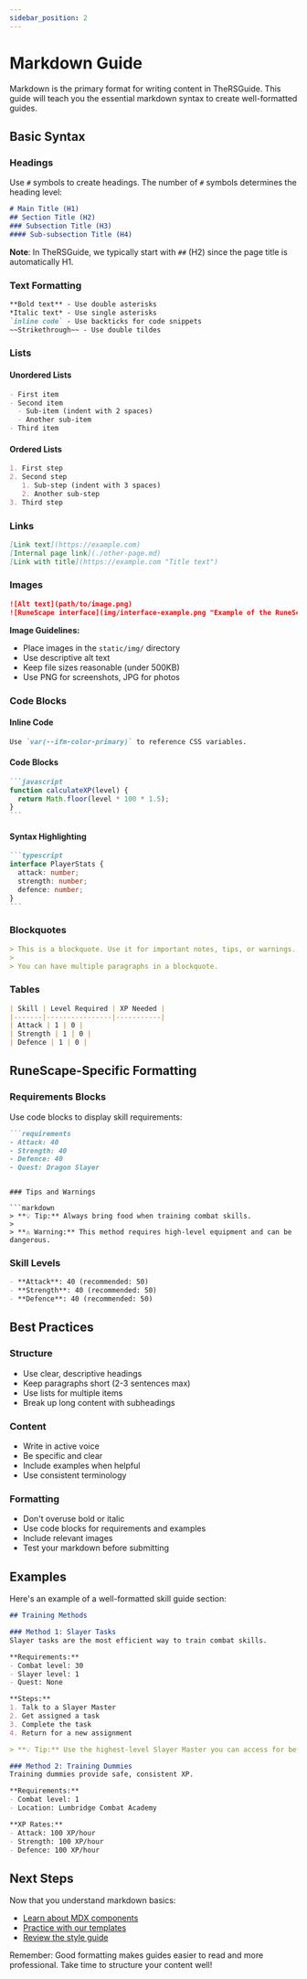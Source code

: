 ```yaml
---
sidebar_position: 2
---
```


# Markdown Guide

Markdown is the primary format for writing content in TheRSGuide. This guide will teach you the essential markdown syntax to create well-formatted guides.

## Basic Syntax

### Headings

Use `#` symbols to create headings. The number of `#` symbols determines the heading level:

```markdown
# Main Title (H1)
## Section Title (H2)
### Subsection Title (H3)
#### Sub-subsection Title (H4)
```

**Note**: In TheRSGuide, we typically start with `##` (H2) since the page title is automatically H1.

### Text Formatting

```markdown
**Bold text** - Use double asterisks
*Italic text* - Use single asterisks
`inline code` - Use backticks for code snippets
~~Strikethrough~~ - Use double tildes
```

### Lists

#### Unordered Lists
```markdown
- First item
- Second item
  - Sub-item (indent with 2 spaces)
  - Another sub-item
- Third item
```

#### Ordered Lists
```markdown
1. First step
2. Second step
   1. Sub-step (indent with 3 spaces)
   2. Another sub-step
3. Third step
```

### Links

```markdown
[Link text](https://example.com)
[Internal page link](./other-page.md)
[Link with title](https://example.com "Title text")
```

### Images

```markdown
![Alt text](path/to/image.png)
![RuneScape interface](img/interface-example.png "Example of the RuneScape interface")
```

**Image Guidelines:**
- Place images in the `static/img/` directory
- Use descriptive alt text
- Keep file sizes reasonable (under 500KB)
- Use PNG for screenshots, JPG for photos

### Code Blocks

#### Inline Code
```markdown
Use `var(--ifm-color-primary)` to reference CSS variables.
```

#### Code Blocks
````markdown
```javascript
function calculateXP(level) {
  return Math.floor(level * 100 * 1.5);
}
```
````

#### Syntax Highlighting
````markdown
```typescript
interface PlayerStats {
  attack: number;
  strength: number;
  defence: number;
}
```
````

### Blockquotes

```markdown
> This is a blockquote. Use it for important notes, tips, or warnings.
> 
> You can have multiple paragraphs in a blockquote.
```

### Tables

```markdown
| Skill | Level Required | XP Needed |
|-------|----------------|-----------|
| Attack | 1 | 0 |
| Strength | 1 | 0 |
| Defence | 1 | 0 |
```

## RuneScape-Specific Formatting

### Requirements Blocks

Use code blocks to display skill requirements:

```markdown
```requirements
- Attack: 40
- Strength: 40
- Defence: 40
- Quest: Dragon Slayer
```
```

### Tips and Warnings

```markdown
> **💡 Tip:** Always bring food when training combat skills.
> 
> **⚠️ Warning:** This method requires high-level equipment and can be dangerous.
```

### Skill Levels

```markdown
- **Attack**: 40 (recommended: 50)
- **Strength**: 40 (recommended: 50)
- **Defence**: 40 (recommended: 50)
```

## Best Practices

### Structure
- Use clear, descriptive headings
- Keep paragraphs short (2-3 sentences max)
- Use lists for multiple items
- Break up long content with subheadings

### Content
- Write in active voice
- Be specific and clear
- Include examples when helpful
- Use consistent terminology

### Formatting
- Don't overuse bold or italic
- Use code blocks for requirements and examples
- Include relevant images
- Test your markdown before submitting

## Examples

Here's an example of a well-formatted skill guide section:

```markdown
## Training Methods

### Method 1: Slayer Tasks
Slayer tasks are the most efficient way to train combat skills.

**Requirements:**
- Combat level: 30
- Slayer level: 1
- Quest: None

**Steps:**
1. Talk to a Slayer Master
2. Get assigned a task
3. Complete the task
4. Return for a new assignment

> **💡 Tip:** Use the highest-level Slayer Master you can access for better tasks.

### Method 2: Training Dummies
Training dummies provide safe, consistent XP.

**Requirements:**
- Combat level: 1
- Location: Lumbridge Combat Academy

**XP Rates:**
- Attack: 100 XP/hour
- Strength: 100 XP/hour
- Defence: 100 XP/hour
```

## Next Steps

Now that you understand markdown basics:
- [Learn about MDX components](./mdx-components.md)
- [Practice with our templates](./templates.md)
- [Review the style guide](./style-guide.md)

Remember: Good formatting makes guides easier to read and more professional. Take time to structure your content well!
